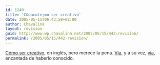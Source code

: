 ```yaml
---
id: 1240
title: 'C&oacute;mo ser creativo'
date: 2005-05-15T06:43:58+02:00
author: Chavalina
layout: revision
guid: http://www.wp.chavalina.net/2005/05/15/442-revision/
permalink: /2005/05/15/442-revision/
---
```

<a href="http://www.gapingvoid.com/Moveable_Type/archives/000876.html" target="_blank">C&oacute;mo ser creativo</a>, en inglés, pero merece la pena. <a href="http://tintachina.com/archivo/que_me_devuelvan_mis_tizas.php" target="_blank">Via</a>, y a su vez, <a href="http://earful.bitako.com/" target="_blank">via</a>, encantada de haberlo conocido.